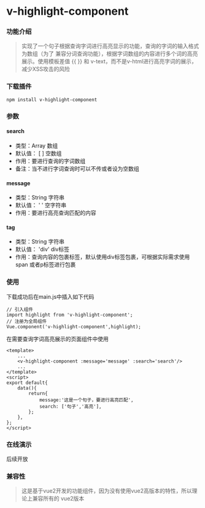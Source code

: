 # v-highlight-component

### 功能介绍
> 实现了一个句子根据查询字词进行高亮显示的功能，查询的字词的输入格式为数组（为了
> 兼容分词查询功能），根据字词数组的内容进行多个词的高亮展示。使用模板差值 {{ }} 和
> v-text，而不是v-html进行高亮字词的展示，减少XSS攻击的风险

### 下载插件
```
npm install v-highlight-component
```

### 参数
#### search
* 类型：Array 数组
* 默认值： [ ] 空数组
* 作用：要进行查询的字词数组
* 备注：当不进行字词查询时可以不传或者设为空数组
#### message
* 类型：String 字符串 
* 默认值： ' ' 空字符串
* 作用：要进行高亮查询匹配的内容
#### tag
* 类型：String 字符串 
* 默认值： 'div' div标签
* 作用：查询内容的包裹标签，默认使用div标签包裹，可根据实际需求使用span
或者p标签进行包裹

### 使用
下载成功后在main.js中插入如下代码
```
// 引入组件
import highlight from 'v-highlight-component';
// 注册为全局组件
Vue.component('v-highlight-component',highlight);
```
在需要查询字词高亮展示的页面组件中使用
```
<template>
    ...
    <v-highlight-component :message='message' :search='search'/>
    ...
</template>
<script>
export default{
    data(){
        return{
            message:'这是一个句子，要进行高亮匹配',
            search: ['句子','高亮'],
        };
    },
};
</script>
```

### 在线演示
后续开放

### 兼容性
> 这是基于vue2开发的功能组件，因为没有使用vue2高版本的特性，所以理论上兼容所有的
> vue2版本 

